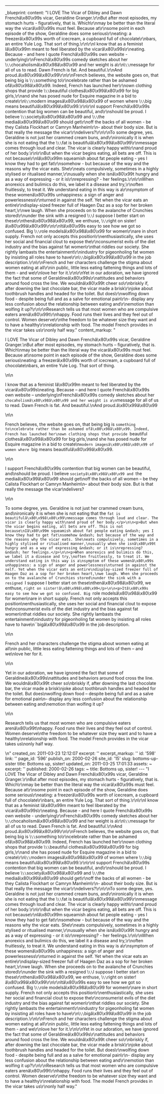 ---
_blueprint:
  content: "I LOVE The Vicar of Dibley and Dawn Frenchâ\x80\x99s vicar, Geraldine
    Granger.\r\nBut after most episodes, my stomach hurts - figuratively, that is.
    Which\r\nmay be better than the literal way the vicarâ\x80\x99s must feel. Because
    at\r\nsome point in each episode of the show, Geraldine does some serious\r\neating:
    a freezerâ\x80\x99s worth of icecream, a cupboard full of chocolate\r\nbars, an
    entire Yule Log. That sort of thing.\r\n\r\nI know that as a feminist Iâ\x80\x99m
    meant to feel liberated by the vicarâ\x80\x99s\r\neating. Because - and here I
    quote Frenchâ\x80\x99s own website - underlying\r\nFrenchâ\x80\x99s comedy sketches
    about her \\`\\`chocaholismâ\x80\x98â\x80\x99 and her weight is a\r\n\\`\\`message
    for all of us to read. Dawn French is fat. And beautiful.\r\nAnd proud.â\x80\x99â\x80\x99\r\n\r\nFrench
    believes, the website goes on, that being big is \\`\\`something to\r\ncelebrate
    rather than be ashamed ofâ\x80\x98â\x80\x99. Indeed, French has launched her\r\nown
    clothing shops that provide \\`\\`beautiful clothesâ\x80\x99â\x80\x99 for big
    girls,\r\nand she has posed nude for Esquire magazine in a bid to create\r\n\\`\\`modern
    imagesâ\x80\x98â\x80\x99 of women where \\`\\`big means beautifulâ\x80\x99â\x80\x99.\r\n\r\nI
    support Frenchâ\x80\x99s contention that big women can be beautiful, and\r\nshould
    be proud. I believe \\`\\`societyâ\x80\x98â\x80\x99 and \\`\\`the mediaâ\x80\x99â\x80\x99
    should get\r\noff the backs of all women - be they Calista Flockhart or Camryn
    Manheim\r\n- about their body size. But is that really the message the vicar\r\ndelivers?\r\n\r\nTo
    some degree, yes. Geraldine is not just her crammed cream buns, and\r\nironically
    it is when she is not eating that the \\`\\`fat is beautifulâ\x80\x99â\x80\x99\r\nmessage
    comes through loud and clear. The vicar is clearly happy with\r\nand proud of
    her body.\r\n\r\nBut when the vicar begins eating, all bets are off. This is not
    because\r\nIâ\x80\x99m squeamish about fat people eating - yes I know they had
    to get fat\r\nsomehow - but because of the way and the reasons why the vicar eats.
    She\r\neats compulsively, sometimes in a highly stylised or ritualised manner,\r\nusually
    when she isnâ\x80\x99t hungry and as a way of expressing - or it is\r\nrepressing?
    - her feelings.\r\n\r\nWhen anorexics and bulimics do this, we label it a disease
    and try,\r\noften fruitlessly, to treat it. We understand eating in this way is
    a\r\nsymptom of these womenâ\x80\x99s unhappiness: a sign of anger and powerlessness\r\nturned
    in against the self. Yet when the vicar eats an entire\r\ndisplay-sized freezer
    full of Haagen Daz as a sop for her broken heart,\r\nwe laugh. When she proceeds
    on to the avalanche of Crunchies stored\r\nunder the sink with a resigned \\`\\`I
    suppose I better start on these\r\nthenâ\x80\x98â\x80\x99, we enthuse, \\`\\`right
    on sister!â\x80\x99â\x80\x99\r\n\r\nItâ\x80\x99s easy to see how we got so confused.
    Big \\`\\`role modelsâ\x80\x98â\x80\x99 for women\r\nare in short supply. French
    not only accepts this position\r\nenthusiastically, she uses her social and financial
    clout to expose the\r\nconsumerist evils of the diet industry and the bias against
    fat women\r\nthat riddles our society. She rightly lambasts the entertainment\r\nindustry
    for pigeonholing fat women by insisting all roles have to have\r\n\\`\\`bigâ\x80\x99â\x80\x99
    in the job description.\r\n\r\nFrench and her characters challenge the stigma
    about women eating at all\r\nin public, little less eating fattening things and
    lots of them - and we\r\nlove her for it.\r\n\r\nYet in our adoration, we have
    ignored the fact that some of Geraldineâ\x80\x99s\r\nattitudes and behaviors around
    food cross the line. We wouldnâ\x80\x99t cheer so\r\nbriskly if, after downing
    the last chocolate bar, the vicar made a brisk\r\njoke about toothbrush handles
    and headed for the toilet. But does\r\nwolfing down food - despite being full
    and as a salve for emotional pain\r\n- display any less confusion about the relationship
    between eating and\r\nemotion than wolfing it up?\r\n\r\nResearch tells us that
    most women who are compulsive eaters arenâ\x80\x99t\r\nhappy. Food runs their
    lives and they feel out of control. Women deserve\r\nthe freedom to be whatever
    size they want and to have a healthy\r\nrelationship with food. The model French
    provides in the vicar takes us\r\nonly half way."
  content_markup: "<p>I LOVE The Vicar of Dibley and Dawn Frenchâ\x80\x99s vicar,
    Geraldine Granger.\nBut after most episodes, my stomach hurts &ndash; figuratively,
    that is. Which\nmay be better than the literal way the vicarâ\x80\x99s must feel.
    Because at\nsome point in each episode of the show, Geraldine does some serious\neating:
    a freezerâ\x80\x99s worth of icecream, a cupboard full of chocolate\nbars, an
    entire Yule Log. That sort of thing.</p>\n\n<p>I know that as a feminist Iâ\x80\x99m
    meant to feel liberated by the vicarâ\x80\x99s\neating. Because &ndash; and here
    I quote Frenchâ\x80\x99s own website &ndash; underlying\nFrenchâ\x80\x99s comedy
    sketches about her ``chocaholismâ\x80\x98â\x80\x99 and her weight is a\n``message
    for all of us to read. Dawn French is fat. And beautiful.\nAnd proud.â\x80\x99â\x80\x99</p>\n\n<p>French
    believes, the website goes on, that being big is ``something to\ncelebrate rather
    than be ashamed ofâ\x80\x98â\x80\x99. Indeed, French has launched her\nown clothing
    shops that provide ``beautiful clothesâ\x80\x99â\x80\x99 for big girls,\nand she
    has posed nude for Esquire magazine in a bid to create\n``modern imagesâ\x80\x98â\x80\x99
    of women where ``big means beautifulâ\x80\x99â\x80\x99.</p>\n\n<p>I support Frenchâ\x80\x99s
    contention that big women can be beautiful, and\nshould be proud. I believe ``societyâ\x80\x98â\x80\x99
    and ``the mediaâ\x80\x99â\x80\x99 should get\noff the backs of all women &ndash;
    be they Calista Flockhart or Camryn Manheim\n&ndash; about their body size. But
    is that really the message the vicar\ndelivers?</p>\n\n<p>To some degree, yes.
    Geraldine is not just her crammed cream buns, and\nironically it is when she is
    not eating that the ``fat is beautifulâ\x80\x99â\x80\x99\nmessage comes through
    loud and clear. The vicar is clearly happy with\nand proud of her body.</p>\n\n<p>But
    when the vicar begins eating, all bets are off. This is not because\nIâ\x80\x99m
    squeamish about fat people eating &ndash; yes I know they had to get fat\nsomehow
    &ndash; but because of the way and the reasons why the vicar eats. She\neats compulsively,
    sometimes in a highly stylised or ritualised manner,\nusually when she isnâ\x80\x99t
    hungry and as a way of expressing &ndash; or it is\nrepressing? &ndash; her feelings.</p>\n\n<p>When
    anorexics and bulimics do this, we label it a disease and try,\noften fruitlessly,
    to treat it. We understand eating in this way is a\nsymptom of these womenâ\x80\x99s
    unhappiness: a sign of anger and powerlessness\nturned in against the self. Yet
    when the vicar eats an entire\ndisplay-sized freezer full of Haagen Daz as a sop
    for her broken heart,\nwe laugh. When she proceeds on to the avalanche of Crunchies
    stored\nunder the sink with a resigned ``I suppose I better start on these\nthenâ\x80\x98â\x80\x99,
    we enthuse, ``right on sister!â\x80\x99â\x80\x99</p>\n\n<p>Itâ\x80\x99s easy to
    see how we got so confused. Big ``role modelsâ\x80\x98â\x80\x99 for women\nare
    in short supply. French not only accepts this position\nenthusiastically, she
    uses her social and financial clout to expose the\nconsumerist evils of the diet
    industry and the bias against fat women\nthat riddles our society. She rightly
    lambasts the entertainment\nindustry for pigeonholing fat women by insisting all
    roles have to have\n``bigâ\x80\x99â\x80\x99 in the job description.</p>\n\n<p>French
    and her characters challenge the stigma about women eating at all\nin public,
    little less eating fattening things and lots of them &ndash; and we\nlove her
    for it.</p>\n\n<p>Yet in our adoration, we have ignored the fact that some of
    Geraldineâ\x80\x99s\nattitudes and behaviors around food cross the line. We wouldnâ\x80\x99t
    cheer so\nbriskly if, after downing the last chocolate bar, the vicar made a brisk\njoke
    about toothbrush handles and headed for the toilet. But does\nwolfing down food
    &ndash; despite being full and as a salve for emotional pain\n&ndash; display
    any less confusion about the relationship between eating and\nemotion than wolfing
    it up?</p>\n\n<p>Research tells us that most women who are compulsive eaters arenâ\x80\x99t\nhappy.
    Food runs their lives and they feel out of control. Women deserve\nthe freedom
    to be whatever size they want and to have a healthy\nrelationship with food. The
    model French provides in the vicar takes us\nonly half way.</p>\n"
  created_on: 2011-03-23 12:12:07
  excerpt: ''
  excerpt_markup: ''
  id: '598'
  link: ''
  page_id: '596'
  publish_on: 2000-02-26
  site_id: '15'
  slug: bottoms-up-sister
  title: Bottoms up, sister!
  updated_on: 2011-03-25 17:01:33
assets: ~
excerpt: ''
published: 2000-02-26
tags: ~
title: Bottoms up, sister!
--- "I LOVE The Vicar of Dibley and Dawn Frenchâ\x80\x99s vicar, Geraldine Granger.\r\nBut
  after most episodes, my stomach hurts - figuratively, that is. Which\r\nmay be better
  than the literal way the vicarâ\x80\x99s must feel. Because at\r\nsome point in
  each episode of the show, Geraldine does some serious\r\neating: a freezerâ\x80\x99s
  worth of icecream, a cupboard full of chocolate\r\nbars, an entire Yule Log. That
  sort of thing.\r\n\r\nI know that as a feminist Iâ\x80\x99m meant to feel liberated
  by the vicarâ\x80\x99s\r\neating. Because - and here I quote Frenchâ\x80\x99s own
  website - underlying\r\nFrenchâ\x80\x99s comedy sketches about her \\`\\`chocaholismâ\x80\x98â\x80\x99
  and her weight is a\r\n\\`\\`message for all of us to read. Dawn French is fat.
  And beautiful.\r\nAnd proud.â\x80\x99â\x80\x99\r\n\r\nFrench believes, the website
  goes on, that being big is \\`\\`something to\r\ncelebrate rather than be ashamed
  ofâ\x80\x98â\x80\x99. Indeed, French has launched her\r\nown clothing shops that
  provide \\`\\`beautiful clothesâ\x80\x99â\x80\x99 for big girls,\r\nand she has
  posed nude for Esquire magazine in a bid to create\r\n\\`\\`modern imagesâ\x80\x98â\x80\x99
  of women where \\`\\`big means beautifulâ\x80\x99â\x80\x99.\r\n\r\nI support Frenchâ\x80\x99s
  contention that big women can be beautiful, and\r\nshould be proud. I believe \\`\\`societyâ\x80\x98â\x80\x99
  and \\`\\`the mediaâ\x80\x99â\x80\x99 should get\r\noff the backs of all women -
  be they Calista Flockhart or Camryn Manheim\r\n- about their body size. But is that
  really the message the vicar\r\ndelivers?\r\n\r\nTo some degree, yes. Geraldine
  is not just her crammed cream buns, and\r\nironically it is when she is not eating
  that the \\`\\`fat is beautifulâ\x80\x99â\x80\x99\r\nmessage comes through loud
  and clear. The vicar is clearly happy with\r\nand proud of her body.\r\n\r\nBut
  when the vicar begins eating, all bets are off. This is not because\r\nIâ\x80\x99m
  squeamish about fat people eating - yes I know they had to get fat\r\nsomehow -
  but because of the way and the reasons why the vicar eats. She\r\neats compulsively,
  sometimes in a highly stylised or ritualised manner,\r\nusually when she isnâ\x80\x99t
  hungry and as a way of expressing - or it is\r\nrepressing? - her feelings.\r\n\r\nWhen
  anorexics and bulimics do this, we label it a disease and try,\r\noften fruitlessly,
  to treat it. We understand eating in this way is a\r\nsymptom of these womenâ\x80\x99s
  unhappiness: a sign of anger and powerlessness\r\nturned in against the self. Yet
  when the vicar eats an entire\r\ndisplay-sized freezer full of Haagen Daz as a sop
  for her broken heart,\r\nwe laugh. When she proceeds on to the avalanche of Crunchies
  stored\r\nunder the sink with a resigned \\`\\`I suppose I better start on these\r\nthenâ\x80\x98â\x80\x99,
  we enthuse, \\`\\`right on sister!â\x80\x99â\x80\x99\r\n\r\nItâ\x80\x99s easy to
  see how we got so confused. Big \\`\\`role modelsâ\x80\x98â\x80\x99 for women\r\nare
  in short supply. French not only accepts this position\r\nenthusiastically, she
  uses her social and financial clout to expose the\r\nconsumerist evils of the diet
  industry and the bias against fat women\r\nthat riddles our society. She rightly
  lambasts the entertainment\r\nindustry for pigeonholing fat women by insisting all
  roles have to have\r\n\\`\\`bigâ\x80\x99â\x80\x99 in the job description.\r\n\r\nFrench
  and her characters challenge the stigma about women eating at all\r\nin public,
  little less eating fattening things and lots of them - and we\r\nlove her for it.\r\n\r\nYet
  in our adoration, we have ignored the fact that some of Geraldineâ\x80\x99s\r\nattitudes
  and behaviors around food cross the line. We wouldnâ\x80\x99t cheer so\r\nbriskly
  if, after downing the last chocolate bar, the vicar made a brisk\r\njoke about toothbrush
  handles and headed for the toilet. But does\r\nwolfing down food - despite being
  full and as a salve for emotional pain\r\n- display any less confusion about the
  relationship between eating and\r\nemotion than wolfing it up?\r\n\r\nResearch tells
  us that most women who are compulsive eaters arenâ\x80\x99t\r\nhappy. Food runs
  their lives and they feel out of control. Women deserve\r\nthe freedom to be whatever
  size they want and to have a healthy\r\nrelationship with food. The model French
  provides in the vicar takes us\r\nonly half way."
